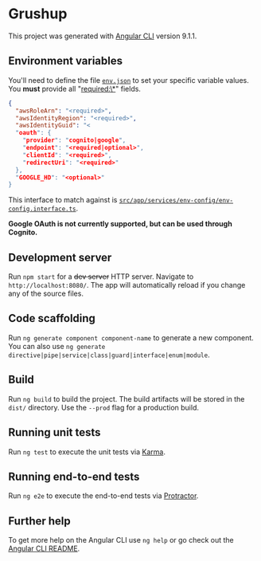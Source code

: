 # Grushup

This project was generated with [Angular CLI](https://github.com/angular/angular-cli) version 9.1.1.

## Environment variables

You'll need to define the file [`env.json`](env.json) to set your specific variable values.
You **must** provide all "<required:\*>" fields.

```json
{
  "awsRoleArn": "<required>",
  "awsIdentityRegion": "<required>",
  "awsIdentityGuid": "<
  "oauth": {
    "provider": "cognito|google",
    "endpoint": "<required|optional>",
    "clientId": "<required>",
    "redirectUri": "<required>"
  },
  "GOOGLE_HD": "<optional>"
}
```

This interface to match against is [`src/app/services/env-config/env-config.interface.ts`](src/app/services/env-config/env-config.interface.ts).

**Google OAuth is not currently supported, but can be used through Cognito.**

## Development server

Run `npm start` for a ~~dev server~~ HTTP server. Navigate to `http://localhost:8080/`. The app will automatically reload if you change any of the source files.

## Code scaffolding

Run `ng generate component component-name` to generate a new component. You can also use `ng generate directive|pipe|service|class|guard|interface|enum|module`.

## Build

Run `ng build` to build the project. The build artifacts will be stored in the `dist/` directory. Use the `--prod` flag for a production build.

## Running unit tests

Run `ng test` to execute the unit tests via [Karma](https://karma-runner.github.io).

## Running end-to-end tests

Run `ng e2e` to execute the end-to-end tests via [Protractor](http://www.protractortest.org/).

## Further help

To get more help on the Angular CLI use `ng help` or go check out the [Angular CLI README](https://github.com/angular/angular-cli/blob/master/README.md).
